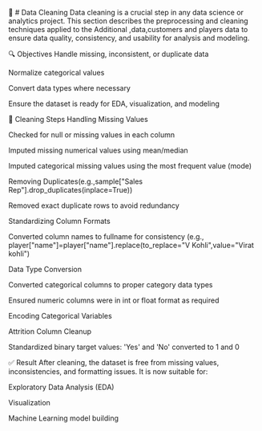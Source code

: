 🧹 # Data Cleaning
Data cleaning is a crucial step in any data science or analytics project. This section describes the preprocessing and cleaning techniques applied to the Additional ,data,customers and players data to ensure data quality, consistency, and usability for analysis and modeling.

🔍 Objectives
Handle missing, inconsistent, or duplicate data

Normalize categorical values

Convert data types where necessary

Ensure the dataset is ready for EDA, visualization, and modeling

🧼 Cleaning Steps
Handling Missing Values

Checked for null or missing values in each column

Imputed missing numerical values using mean/median

Imputed categorical missing values using the most frequent value (mode)

Removing Duplicates(e.g.,sample["Sales Rep"].drop_duplicates(inplace=True))

Removed exact duplicate rows to avoid redundancy

Standardizing Column Formats

Converted column names to fullname for consistency (e.g., player["name"]=player["name"].replace(to_replace="V Kohli",value="Virat kohli")

Data Type Conversion

Converted categorical columns to proper category data types

Ensured numeric columns were in int or float format as required

Encoding Categorical Variables

Attrition Column Cleanup

Standardized binary target values: 'Yes' and 'No' converted to 1 and 0

✅ Result
After cleaning, the dataset is free from missing values, inconsistencies, and formatting issues. It is now suitable for:

Exploratory Data Analysis (EDA)

Visualization

Machine Learning model building
